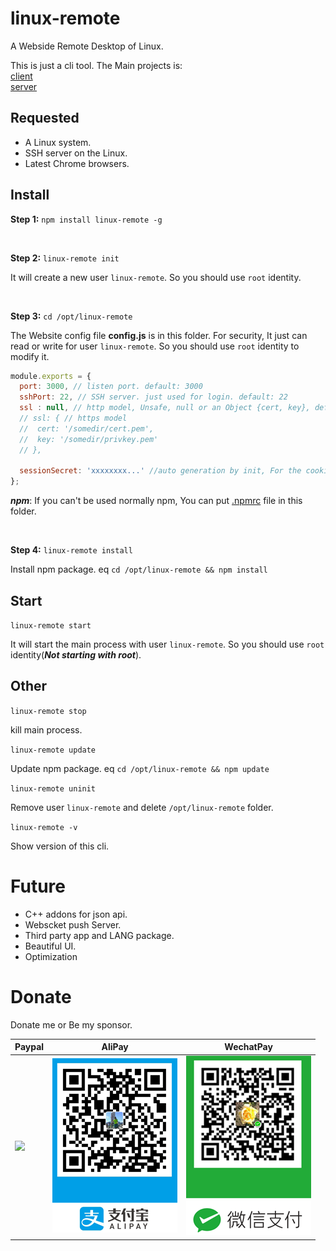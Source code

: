 # linux-remote
A Webside Remote Desktop of Linux.

This is just a cli tool. The Main projects is:<br>
[client](https://github.com/linux-remote/client)<br>
[server](https://github.com/linux-remote/server)
## Requested
- A Linux system.
- SSH server on the Linux.
- Latest Chrome browsers.

## Install
**Step 1:** `npm install linux-remote -g`

<br>

**Step 2:** `linux-remote init`

It will create a new user `linux-remote`. So you should use `root` identity.

<br>

**Step 3:** `cd /opt/linux-remote`

The Website config file **config.js** is in this folder.  For security,  It just can read or write for user `linux-remote`. So you should use `root` identity to modify it.
```js
module.exports = {
  port: 3000, // listen port. default: 3000
  sshPort: 22, // SSH server. just used for login. default: 22
  ssl : null, // http model, Unsafe, null or an Object {cert, key}, default: null.
  // ssl: { // https model
  //  cert: '/somedir/cert.pem',
  //  key: '/somedir/privkey.pem'
  // },
  
  sessionSecret: 'xxxxxxxx...' //auto generation by init, For the cookie encryption. You don't need to modify it.
};
```

___npm___: If you can't be used normally npm, You can put [.npmrc](https://docs.npmjs.com/files/npmrc) file in this folder.

<br>

**Step 4:** `linux-remote install`

Install npm package. eq `cd /opt/linux-remote && npm install`

## Start
`linux-remote start`

It will start the main process with user `linux-remote`. So you should use `root` identity(___Not starting with root___).
## Other
`linux-remote stop`

kill main process.

`linux-remote update`

Update npm package. eq `cd /opt/linux-remote && npm update`

`linux-remote uninit`

Remove user `linux-remote` and delete `/opt/linux-remote` folder.

`linux-remote -v`

Show version of this cli.

# Future
- C++ addons for json api. 
- Webscket push Server.
- Third party app and LANG package.
- Beautiful UI.
- Optimization

# Donate
Donate me or Be my sponsor.<br>

| Paypal | AliPay | WechatPay |
| ------------- | ------------- | ------------- |
| <a href="https://www.paypal.me/hezedu" target="_blank"><img src="https://www.paypalobjects.com/webstatic/paypalme/images/pp_logo_small.png"></a> | ![image](https://github.com/hezedu/SomethingBoring/blob/master/pay/alipay.png?raw=true&v=2) | ![image](https://github.com/hezedu/SomethingBoring/blob/master/pay/wxpay.png?raw=true&v=2) |